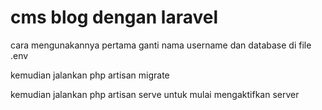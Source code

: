 # cms blog dengan laravel

cara mengunakannya pertama ganti nama username dan database di file .env

kemudian jalankan php artisan migrate

kemudian jalankan php artisan serve untuk mulai mengaktifkan server


